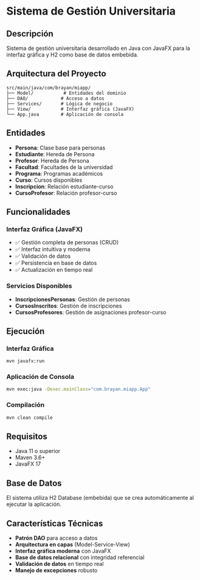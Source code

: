 # Sistema de Gestión Universitaria

## Descripción
Sistema de gestión universitaria desarrollado en Java con JavaFX para la interfaz gráfica y H2 como base de datos embebida.

## Arquitectura del Proyecto

```
src/main/java/com/brayan/miapp/
├── Model/           # Entidades del dominio
├── DAO/            # Acceso a datos
├── Services/       # Lógica de negocio
├── View/           # Interfaz gráfica (JavaFX)
└── App.java        # Aplicación de consola
```

## Entidades
- **Persona**: Clase base para personas
- **Estudiante**: Hereda de Persona
- **Profesor**: Hereda de Persona
- **Facultad**: Facultades de la universidad
- **Programa**: Programas académicos
- **Curso**: Cursos disponibles
- **Inscripcion**: Relación estudiante-curso
- **CursoProfesor**: Relación profesor-curso

## Funcionalidades

### Interfaz Gráfica (JavaFX)
- ✅ Gestión completa de personas (CRUD)
- ✅ Interfaz intuitiva y moderna
- ✅ Validación de datos
- ✅ Persistencia en base de datos
- ✅ Actualización en tiempo real

### Servicios Disponibles
- **InscripcionesPersonas**: Gestión de personas
- **CursosInscritos**: Gestión de inscripciones
- **CursosProfesores**: Gestión de asignaciones profesor-curso

## Ejecución

### Interfaz Gráfica
```bash
mvn javafx:run
```

### Aplicación de Consola
```bash
mvn exec:java -Dexec.mainClass="com.brayan.miapp.App"
```

### Compilación
```bash
mvn clean compile
```

## Requisitos
- Java 11 o superior
- Maven 3.6+
- JavaFX 17

## Base de Datos
El sistema utiliza H2 Database (embebida) que se crea automáticamente al ejecutar la aplicación.

## Características Técnicas
- **Patrón DAO** para acceso a datos
- **Arquitectura en capas** (Model-Service-View)
- **Interfaz gráfica moderna** con JavaFX
- **Base de datos relacional** con integridad referencial
- **Validación de datos** en tiempo real
- **Manejo de excepciones** robusto
